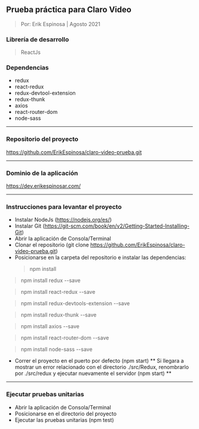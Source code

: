 ## Prueba práctica para Claro Video

> Por: Erik Espinosa | Agosto 2021

### Librería de desarrollo

> ReactJs

### Dependencias

- redux
- react-redux
- redux-devtool-extension
- redux-thunk
- axios
- react-router-dom
- node-sass

---

### Repositorio del proyecto

https://github.com/ErikEspinosa/claro-video-prueba.git

---

### Dominio de la aplicación

https://dev.erikespinosar.com/

---

### Instrucciones para levantar el proyecto

- Instalar NodeJs (https://nodejs.org/es/)
- Instalar Git (https://git-scm.com/book/en/v2/Getting-Started-Installing-Git)
- Abrir la aplicación de Consola/Terminal
- Clonar el repositorio (git clone https://github.com/ErikEspinosa/claro-video-prueba.git)
- Posicionarse en la carpeta del repositorio e instalar las dependencias:
  > npm install

> npm install redux --save

> npm install react-redux --save

> npm install redux-devtools-extension --save

> npm install redux-thunk --save

> npm install axios --save

> npm install react-router-dom --save

> npm install node-sass --save

- Correr el proyecto en el puerto por defecto (npm start)
  ** Si llegara a mostrar un error relacionado con el directorio ./src/Redux, renombrarlo por ./src/redux y ejecutar nuevamente el servidor (npm start) **

---

### Ejecutar pruebas unitarias

- Abrir la aplicación de Consola/Terminal
- Posicionarse en el directorio del proyecto
- Ejecutar las pruebas unitarias (npm test)
